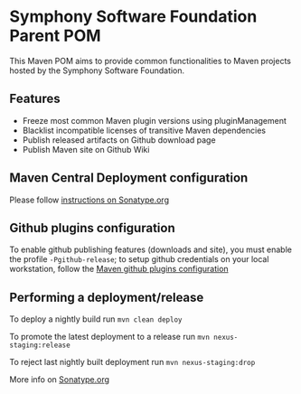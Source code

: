 # Symphony Software Foundation Parent POM

This Maven POM aims to provide common functionalities to Maven projects hosted by the Symphony Software Foundation.

## Features
- Freeze most common Maven plugin versions using pluginManagement
- Blacklist incompatible licenses of transitive Maven dependencies
- Publish released artifacts on Github download page
- Publish Maven site on Github Wiki

## Maven Central Deployment configuration

Please follow [instructions on Sonatype.org](http://central.sonatype.org/pages/apache-maven.html)

## Github plugins configuration

To enable github publishing features (downloads and site), you must enable the profile `-Pgithub-release`; to setup github credentials on your local workstation, follow the [Maven github plugins configuration](https://github.com/github/maven-plugins)

## Performing a deployment/release

To deploy a nightly build run `mvn clean deploy`

To promote the latest deployment to a release run `mvn nexus-staging:release`

To reject last nightly built deployment run `mvn nexus-staging:drop`

More info on [Sonatype.org](http://central.sonatype.org/pages/apache-maven.html)
